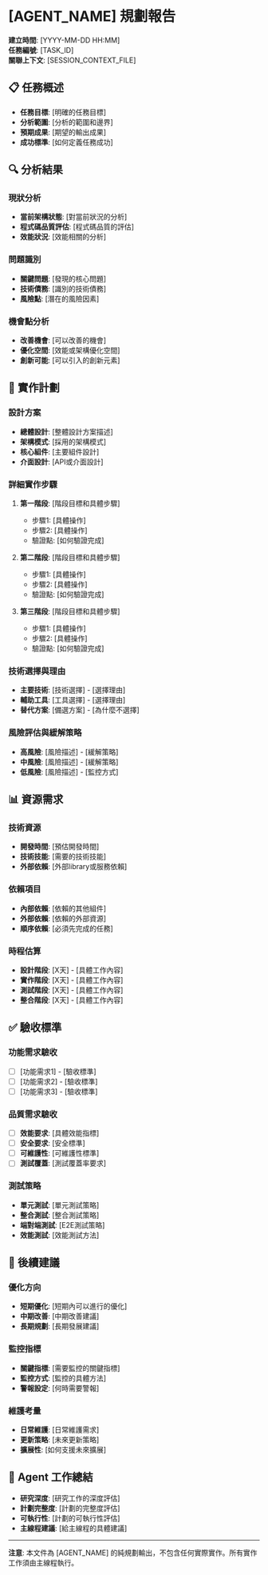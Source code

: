 # [AGENT_NAME] 規劃報告

**建立時間**: [YYYY-MM-DD HH:MM]  
**任務編號**: [TASK_ID]  
**關聯上下文**: [SESSION_CONTEXT_FILE]

## 📋 任務概述
- **任務目標**: [明確的任務目標]
- **分析範圍**: [分析的範圍和邊界]  
- **預期成果**: [期望的輸出成果]
- **成功標準**: [如何定義任務成功]

## 🔍 分析結果

### 現狀分析
- **當前架構狀態**: [對當前狀況的分析]
- **程式碼品質評估**: [程式碼品質的評估]
- **效能狀況**: [效能相關的分析]

### 問題識別
- **關鍵問題**: [發現的核心問題]
- **技術債務**: [識別的技術債務]
- **風險點**: [潛在的風險因素]

### 機會點分析
- **改善機會**: [可以改善的機會]
- **優化空間**: [效能或架構優化空間]
- **創新可能**: [可以引入的創新元素]

## 🎯 實作計劃

### 設計方案
- **總體設計**: [整體設計方案描述]
- **架構模式**: [採用的架構模式]
- **核心組件**: [主要組件設計]
- **介面設計**: [API或介面設計]

### 詳細實作步驟
1. **第一階段**: [階段目標和具體步驟]
   - 步驟1: [具體操作]
   - 步驟2: [具體操作]
   - 驗證點: [如何驗證完成]

2. **第二階段**: [階段目標和具體步驟]
   - 步驟1: [具體操作]
   - 步驟2: [具體操作]
   - 驗證點: [如何驗證完成]

3. **第三階段**: [階段目標和具體步驟]
   - 步驟1: [具體操作]
   - 步驟2: [具體操作]
   - 驗證點: [如何驗證完成]

### 技術選擇與理由
- **主要技術**: [技術選擇] - [選擇理由]
- **輔助工具**: [工具選擇] - [選擇理由]  
- **替代方案**: [備選方案] - [為什麼不選擇]

### 風險評估與緩解策略
- **高風險**: [風險描述] - [緩解策略]
- **中風險**: [風險描述] - [緩解策略]
- **低風險**: [風險描述] - [監控方式]

## 📊 資源需求

### 技術資源
- **開發時間**: [預估開發時間]
- **技術技能**: [需要的技術技能]
- **外部依賴**: [外部library或服務依賴]

### 依賴項目  
- **內部依賴**: [依賴的其他組件]
- **外部依賴**: [依賴的外部資源]
- **順序依賴**: [必須先完成的任務]

### 時程估算
- **設計階段**: [X天] - [具體工作內容]
- **實作階段**: [X天] - [具體工作內容]
- **測試階段**: [X天] - [具體工作內容]
- **整合階段**: [X天] - [具體工作內容]

## ✅ 驗收標準

### 功能需求驗收
- [ ] [功能需求1] - [驗收標準]
- [ ] [功能需求2] - [驗收標準]
- [ ] [功能需求3] - [驗收標準]

### 品質需求驗收
- [ ] **效能要求**: [具體效能指標]
- [ ] **安全要求**: [安全標準]
- [ ] **可維護性**: [可維護性標準]
- [ ] **測試覆蓋**: [測試覆蓋率要求]

### 測試策略
- **單元測試**: [單元測試策略]
- **整合測試**: [整合測試策略]
- **端對端測試**: [E2E測試策略]
- **效能測試**: [效能測試方法]

## 🚀 後續建議

### 優化方向
- **短期優化**: [短期內可以進行的優化]
- **中期改善**: [中期改善建議]
- **長期規劃**: [長期發展建議]

### 監控指標
- **關鍵指標**: [需要監控的關鍵指標]
- **監控方式**: [監控的具體方法]
- **警報設定**: [何時需要警報]

### 維護考量
- **日常維護**: [日常維護需求]
- **更新策略**: [未來更新策略]
- **擴展性**: [如何支援未來擴展]

## 📝 Agent 工作總結
- **研究深度**: [研究工作的深度評估]
- **計劃完整度**: [計劃的完整度評估]
- **可執行性**: [計劃的可執行性評估]
- **主線程建議**: [給主線程的具體建議]

---
**注意**: 本文件為 [AGENT_NAME] 的純規劃輸出，不包含任何實際實作。所有實作工作須由主線程執行。